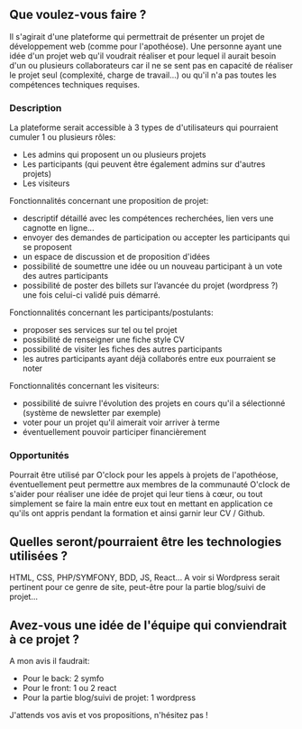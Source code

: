 ## Que voulez-vous faire ?
Il s'agirait d'une plateforme qui permettrait de présenter un projet de développement web (comme pour l'apothéose). Une personne ayant une idée d'un projet web qu'il voudrait réaliser et pour lequel il aurait besoin d'un ou plusieurs collaborateurs car il ne se sent pas en capacité de réaliser le projet seul (complexité, charge de travail...) ou qu'il n'a pas toutes les compétences techniques requises.

### Description
La plateforme serait accessible à 3 types de d'utilisateurs qui pourraient cumuler 1 ou plusieurs rôles:

* Les admins qui proposent un ou plusieurs projets
* Les participants (qui peuvent être également admins sur d'autres projets)
* Les visiteurs
>
Fonctionnalités concernant une proposition de projet:

* descriptif détaillé avec les compétences recherchées, lien vers une cagnotte en ligne...
* envoyer des demandes de participation ou accepter les participants qui se proposent
* un espace de discussion et de proposition d'idées
* possibilité de soumettre une idée ou un nouveau participant à un vote des autres participants
* possibilité de poster des billets sur l’avancée du projet (wordpress ?) une fois celui-ci validé puis démarré.
>
Fonctionnalités concernant les participants/postulants:

* proposer ses services sur tel ou tel projet
* possibilité de renseigner une fiche style CV
* possibilité de visiter les fiches des autres participants
* les autres participants ayant déjà collaborés entre eux pourraient se noter
>
Fonctionnalités concernant les visiteurs:

* possibilité de suivre l'évolution des projets en cours qu'il a sélectionné (système de newsletter par exemple)
* voter pour un projet qu'il aimerait voir arriver à terme
* éventuellement pouvoir participer financièrement
### Opportunités
Pourrait être utilisé par O'clock pour les appels à projets de l'apothéose, éventuellement peut permettre aux membres de la communauté O'clock de s'aider pour réaliser une idée de projet qui leur tiens à cœur, ou tout simplement se faire la main entre eux tout en mettant en application ce qu'ils ont appris pendant la formation et ainsi garnir leur CV / Github.

## Quelles seront/pourraient être les technologies utilisées ?
HTML, CSS, PHP/SYMFONY, BDD, JS, React...
A voir si Wordpress serait pertinent pour ce genre de site, peut-être pour la partie blog/suivi de projet...

## Avez-vous une idée de l'équipe qui conviendrait à ce projet ?
A mon avis il faudrait:

* Pour le back: 2 symfo
* Pour le front: 1 ou 2 react
* Pour la partie blog/suivi de projet: 1 wordpress
>
J'attends vos avis et vos propositions, n'hésitez pas !